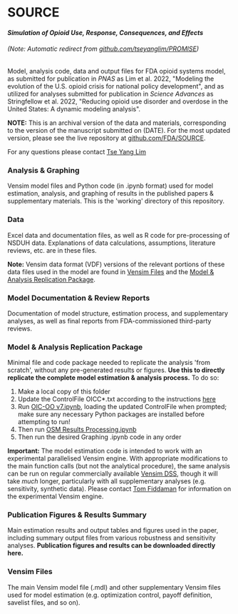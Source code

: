 # SOURCE
#### *Simulation of Opioid Use, Response, Consequences, and Effects*
###### (Note: Automatic redirect from [github.com/tseyanglim/PROMISE](https://github.com/tseyanglim/PROMISE))

Model, analysis code, data and output files for FDA opioid systems model, as submitted for publication in *PNAS* as Lim et al. 2022, "Modeling the evolution of the U.S. opioid crisis for national policy development", and as utilized for analyses submitted for publication in *Science Advances* as Stringfellow et al. 2022, "Reducing opioid use disorder and overdose in the United States: A dynamic modeling analysis".

**NOTE:** This is an archival version of the data and materials, corresponding to the version of the manuscript submitted on (DATE). For the most updated version, please see the live repository at [github.com/FDA/SOURCE](https://github.com/FDA/SOURCE).

For any questions please contact [Tse Yang Lim](mailto:tylim@mit.edu)

### Analysis & Graphing
Vensim model files and Python code (in .ipynb format) used for model estimation, analysis, and graphing of results in the published papers & supplementary materials. This is the 'working' directory of this repository.

### Data
Excel data and documentation files, as well as R code for pre-processing of NSDUH data. Explanations of data calculations, assumptions, literature reviews, etc. are in these files.

**Note:** Vensim data format (VDF) versions of the relevant portions of these data files used in the model are found in [Vensim Files](/Vensim%20Files/) and the [Model & Analysis Replication Package](/Model%20%26%20Analysis%20Replication%20Package/).

### Model Documentation & Review Reports
Documentation of model structure, estimation process, and supplementary analyses, as well as final reports from FDA-commissioned third-party reviews.

### Model & Analysis Replication Package
Minimal file and code package needed to replicate the analysis 'from scratch', without any pre-generated results or figures. **Use this to directly replicate the complete model estimation & analysis process.** To do so:
1. Make a local copy of this folder
2. Update the ControlFile OICC\*.txt according to the instructions [here](Analysis%20%26%20Graphing/README.md)
3. Run [OIC-OO v7.ipynb](Model%20%26%20Analysis%20Replication%20Package/OIC-OO%20v7.ipynb), loading the updated ControlFile when prompted; make sure any necessary Python packages are installed before attempting to run!
4. Then run [OSM Results Processing.ipynb](Model%20%26%20Analysis%20Replication%20Package/OSM%20Results%20Processing.ipynb)
5. Then run the desired Graphing .ipynb code in any order

**Important:** The model estimation code is intended to work with an experimental parallelised Vensim engine. With appropriate modifications to the main function calls (but not the analytical procedure), the same analysis can be run on regular commercially available [Vensim DSS](https://vensim.com/vensim-software/), though it will take *much* longer, particularly with all supplementary analyses (e.g. sensitivity, synthetic data). Please contact [Tom Fiddaman](mailto:tom@ventanasystems.com) for information on the experimental Vensim engine.

### Publication Figures & Results Summary
Main estimation results and output tables and figures used in the paper, including summary output files from various robustness and sensitivity analyses. **Publication figures and results can be downloaded directly here.**

### Vensim Files
The main Vensim model file (.mdl) and other supplementary Vensim files used for model estimation (e.g. optimization control, payoff definition, savelist files, and so on).
